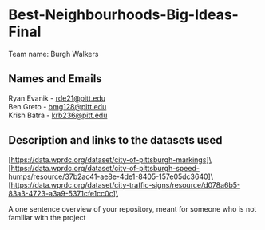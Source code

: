 # Best-Neighbourhoods-Big-Ideas-Final


Team name: Burgh Walkers

## Names and Emails
Ryan Evanik - rde21@pitt.edu\
Ben Greto - bmg128@pitt.edu\
Krish Batra - krb236@pitt.edu

    
## Description and links to the datasets used

[https://data.wprdc.org/dataset/city-of-pittsburgh-markings]\
[https://data.wprdc.org/dataset/city-of-pittsburgh-speed-humps/resource/37b2ac41-ae8e-4de1-8405-157e05dc3640]\
[https://data.wprdc.org/dataset/city-traffic-signs/resource/d078a6b5-83a3-4723-a3a9-5371cfe1cc0c]\

A one sentence overview of your repository, meant for someone who is not familiar with the project
